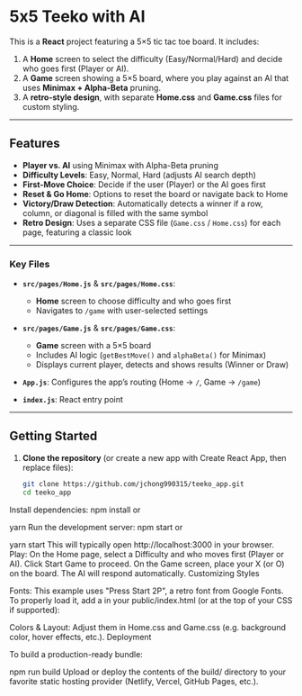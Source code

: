 # 5x5 Teeko with AI

This is a **React** project featuring a 5×5 tic tac toe board. It includes:

1. A **Home** screen to select the difficulty (Easy/Normal/Hard) and decide who goes first (Player or AI).
2. A **Game** screen showing a 5×5 board, where you play against an AI that uses **Minimax + Alpha-Beta** pruning.  
3. A **retro-style design**, with separate **Home.css** and **Game.css** files for custom styling.

---

## Features

- **Player vs. AI** using Minimax with Alpha-Beta pruning
- **Difficulty Levels**: Easy, Normal, Hard (adjusts AI search depth)
- **First-Move Choice**: Decide if the user (Player) or the AI goes first
- **Reset & Go Home**: Options to reset the board or navigate back to Home
- **Victory/Draw Detection**: Automatically detects a winner if a row, column, or diagonal is filled with the same symbol
- **Retro Design**: Uses a separate CSS file (`Game.css` / `Home.css`) for each page, featuring a classic look

---

### Key Files

- **`src/pages/Home.js`** & **`src/pages/Home.css`**:  
  - **Home** screen to choose difficulty and who goes first  
  - Navigates to `/game` with user-selected settings

- **`src/pages/Game.js`** & **`src/pages/Game.css`**:  
  - **Game** screen with a 5×5 board  
  - Includes AI logic (`getBestMove()` and `alphaBeta()` for Minimax)  
  - Displays current player, detects and shows results (Winner or Draw)

- **`App.js`**: Configures the app’s routing (Home → `/`, Game → `/game`)  
- **`index.js`**: React entry point

---

## Getting Started

1. **Clone the repository** (or create a new app with Create React App, then replace files):
   ```bash
   git clone https://github.com/jchong990315/teeko_app.git
   cd teeko_app
Install dependencies:
npm install
or

yarn
Run the development server:
npm start
or

yarn start
This will typically open http://localhost:3000 in your browser.
Play:
On the Home page, select a Difficulty and who moves first (Player or AI).
Click Start Game to proceed.
On the Game screen, place your X (or O) on the board. The AI will respond automatically.
Customizing Styles

Fonts:
This example uses "Press Start 2P", a retro font from Google Fonts.
To properly load it, add a <link> in your public/index.html (or at the top of your CSS if supported):
<link
  href="https://fonts.googleapis.com/css2?family=Press+Start+2P&display=swap"
  rel="stylesheet"
/>
Colors & Layout:
Adjust them in Home.css and Game.css (e.g. background color, hover effects, etc.).
Deployment

To build a production-ready bundle:

npm run build
Upload or deploy the contents of the build/ directory to your favorite static hosting provider (Netlify, Vercel, GitHub Pages, etc.).
